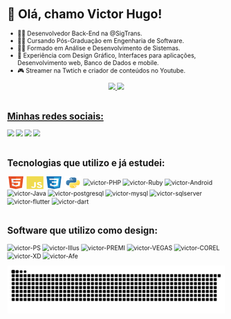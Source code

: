 # 👋 Olá, chamo Victor Hugo!

- 👩‍💻 Desenvolvedor Back-End na @SigTrans.
- 👨‍🎓 Cursando Pós-Graduação em Engenharia de Software.
- 👨‍🎓 Formado em Análise e Desenvolvimento de Sistemas.
- 🎨 Experiência com Design Gráfico, Interfaces para aplicações, Desenvolvimento web, Banco de Dados e mobile.
- 🎮 Streamer na Twtich e criador de conteúdos no Youtube.

<div align="center">
  <a href="https://github.com/torugo99">
  <img height="180em" src="https://github-readme-stats.vercel.app/api?username=torugo99&show_icons=true&theme=gotham&include_all_commits=true&count_private=true"/>
  <img height="180em" src="https://github-readme-stats.vercel.app/api/top-langs/?username=torugo99&layout=compact&langs_count=7&theme=gotham"/>
</div>
  
<div style="display: inline_block"><br> 
  <h2> Minhas redes sociais: </h2>
    <a href="https://www.youtube.com/channel/UCJuB0ldfxyBcMKgQ5qlYipA" target="_blank"><img src="https://img.shields.io/badge/YouTube-FF0000?style=for-the-badge&logo=youtube&logoColor=white" target="_blank"></a>
    <a href="https://www.instagram.com/victor.hug99/" target="_blank"><img src="https://img.shields.io/badge/-Instagram-%23E4405F?style=for-the-badge&logo=instagram&logoColor=white" target="_blank"></a>
    <a href="https://www.twitch.tv/vitorcalltv" target="_blank"><img src="https://img.shields.io/badge/Twitch-9146FF?style=for-the-badge&logo=twitch&logoColor=white" target="_blank"></a>
    <a href="https://www.linkedin.com/in/victor-hugo99/" target="_blank"><img src="https://img.shields.io/badge/-LinkedIn-%230077B5?style=for-the-badge&logo=linkedin&logoColor=white" target="_blank"></a> 
</div>
  
<div style="display: inline_block"><br>
  <h2> Tecnologias que utilizo e já estudei: </h2>
    <img align="center" alt="victor-HTML" height="30" width="40" src="https://raw.githubusercontent.com/devicons/devicon/master/icons/html5/html5-original.svg">
    <img align="center" alt="victor-Js" height="30" width="40" src="https://raw.githubusercontent.com/devicons/devicon/master/icons/javascript/javascript-plain.svg">
    <img align="center" alt="victor-CSS" height="30" width="40" src="https://raw.githubusercontent.com/devicons/devicon/master/icons/css3/css3-original.svg">
    <img align="center" alt="victor-Python" height="30" width="40" src="https://raw.githubusercontent.com/devicons/devicon/master/icons/python/python-original.svg">
    <img align="center" alt="victor-PHP" height="30" width="40" src="https://cdn.jsdelivr.net/gh/devicons/devicon/icons/php/php-plain.svg">
    <img align="center" alt="victor-Ruby" height="30" width="40" src="https://cdn.jsdelivr.net/gh/devicons/devicon/icons/ruby/ruby-plain.svg">
    <img align="center" alt="victor-Android" height="30" width="40" src="https://cdn.jsdelivr.net/gh/devicons/devicon/icons/android/android-plain.svg">
    <img align="center" alt="victor-Java" height="30" width="40" src="https://cdn.jsdelivr.net/gh/devicons/devicon/icons/java/java-original.svg">
    <img align="center" alt="victor-postgresql" height="30" width="40" src="https://cdn.jsdelivr.net/gh/devicons/devicon/icons/postgresql/postgresql-plain.svg">
    <img align="center" alt="victor-mysql" height="30" width="40" src="https://cdn.jsdelivr.net/gh/devicons/devicon/icons/mysql/mysql-original-wordmark.svg">
    <img align="center" alt="victor-sqlserver" height="30" width="40" src="https://cdn.jsdelivr.net/gh/devicons/devicon/icons/microsoftsqlserver/microsoftsqlserver-plain-wordmark.svg">
    <img align="center" alt="victor-flutter" height="30" width="40" src="https://cdn.jsdelivr.net/gh/devicons/devicon/icons/flutter/flutter-original.svg">
    <img align="center" alt="victor-dart" height="30" width="40" src="https://cdn.jsdelivr.net/gh/devicons/devicon/icons/dart/dart-original.svg">
</div>

<div style="display: inline_block"><br>
   <h2> Software que utilizo como design: </h2>
    <img align="center" alt="victor-PS" height="30" width="40" src="https://cdn.jsdelivr.net/gh/devicons/devicon/icons/photoshop/photoshop-plain.svg">
    <img align="center" alt="victor-Illus" height="30" width="40" src="https://cdn.jsdelivr.net/gh/devicons/devicon/icons/illustrator/illustrator-plain.svg">
    <img align="center" alt="victor-PREMI" height="30" width="40" src="https://cdn.jsdelivr.net/gh/devicons/devicon/icons/premierepro/premierepro-plain.svg">
    <img align="center" alt="victor-VEGAS" height="30" width="30" src="https://upload.wikimedia.org/wikipedia/commons/3/39/Vegas_Pro_15.0.png">
    <img align="center" alt="victor-COREL" height="30" width="40" src="https://www.coreldraw.com/static/cdgs/product_content/cdgs/2019/boxshot-coreldraw-upgrade-program-2019.png">
    <img align="center" alt="victor-XD" height="30" width="40" src="https://cdn.jsdelivr.net/gh/devicons/devicon/icons/xd/xd-plain.svg">
    <img align="center" alt="victor-Afe" height="30" width="40" src="https://cdn.jsdelivr.net/gh/devicons/devicon/icons/aftereffects/aftereffects-original.svg">
</div>

![Snake animation](https://github.com/torugo99/torugo99/blob/output/github-contribution-grid-snake.svg)
  
